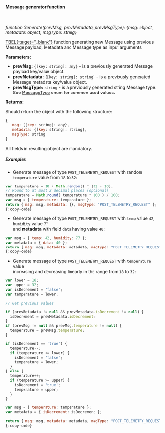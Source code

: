 #### Message generator function

<div class="divider"></div>
<br/>

*function Generate(prevMsg, prevMetadata, prevMsgType): {msg: object, metadata: object, msgType: string}*

[TBEL{:target="_blank"}](${siteBaseUrl}/docs${docPlatformPrefix}/user-guide/tbel/) function generating new Message using previous Message payload, Metadata and Message type as input arguments.

**Parameters:**

<ul>
  <li><b>prevMsg:</b> <code>{[key: string]: any}</code> - is a previously generated Message payload key/value object.
  </li>
  <li><b>prevMetadata:</b> <code>{[key: string]: string}</code> - is a previously generated Message metadata key/value object.
  </li>
  <li><b>prevMsgType:</b> <code>string</code> - is a previously generated string Message type. See <a href="https://github.com/thingsboard/thingsboard/blob/ea039008b148453dfa166cf92bc40b26e487e660/ui-ngx/src/app/shared/models/rule-node.models.ts#L338" target="_blank">MessageType</a> enum for common used values.
  </li>
</ul>

**Returns:**

Should return the object with the following structure:

```javascript
{ 
   msg: {[key: string]: any},
   metadata: {[key: string]: string},
   msgType: string
}
```

All fields in resulting object are mandatory.

<div class="divider"></div>

##### Examples

* Generate message of type `POST_TELEMETRY_REQUEST` with random `temperature` value from `18` to `32`:

```javascript
var temperature = 18 + Math.random() * (32 - 18);
// Round to at most 2 decimal places (optional)
temperature = Math.round( temperature * 100 ) / 100;
var msg = { temperature: temperature };
return { msg: msg, metadata: {}, msgType: "POST_TELEMETRY_REQUEST" };
{:copy-code}
```


<ul>
<li>
Generate message of type <code>POST_TELEMETRY_REQUEST</code> with <code>temp</code> value <code>42</code>,
<code>humidity</code> value <code>77</code><br>
and <strong>metadata</strong> with field <code>data</code> having value <code>40</code>:
</li>
</ul>

```javascript
var msg = { temp: 42, humidity: 77 };
var metadata = { data: 40 };
return { msg: msg, metadata: metadata, msgType: "POST_TELEMETRY_REQUEST" };
{:copy-code}
```

<ul>
<li>
Generate message of type <code>POST_TELEMETRY_REQUEST</code> with <code>temperature</code> value<br>
increasing and decreasing linearly in the range from <code>18</code> to <code>32</code>:
</li>
</ul>

```javascript
var lower = 18;
var upper = 32;
var isDecrement = 'false';
var temperature = lower;

// Get previous values

if (prevMetadata != null && prevMetadata.isDecrement != null) {
  isDecrement = prevMetadata.isDecrement;
}
if (prevMsg != null && prevMsg.temperature != null) {
  temperature = prevMsg.temperature;
}

if (isDecrement == 'true') {
  temperature--;
  if (temperature <= lower) {
    isDecrement = 'false';
    temperature = lower;
  }
} else {
  temperature++;
  if (temperature >= upper) {
    isDecrement = 'true';
    temperature = upper;
  }
}

var msg = { temperature: temperature };
var metadata = { isDecrement: isDecrement };

return { msg: msg, metadata: metadata, msgType: "POST_TELEMETRY_REQUEST" };
{:copy-code}
```

<br>
<br>
